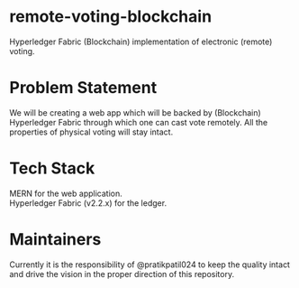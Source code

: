 # remote-voting-blockchain
Hyperledger Fabric (Blockchain) implementation of electronic (remote) voting.

# Problem Statement
We will be creating a web app which will be backed by (Blockchain) Hyperledger Fabric through which one can cast vote remotely. All the properties of physical voting will stay intact.

# Tech Stack
MERN for the web application.
<br>
Hyperledger Fabric (v2.2.x) for the ledger.

# Maintainers
Currently it is the responsibility of @pratikpatil024 to keep the quality intact and drive the vision in the proper direction of this repository.
